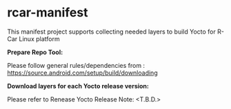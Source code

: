 # rcar-manifest

This manifest project supports collecting needed layers to build Yocto for R-Car Linux platform

**Prepare Repo Tool:**

Please follow general rules/dependencies from : https://source.android.com/setup/build/downloading

**Download layers for each Yocto release version:**

Please refer to Renease Yocto Release Note: <T.B.D.>

